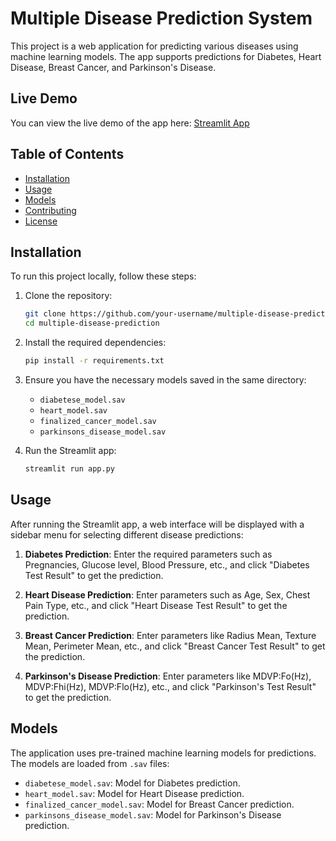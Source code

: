 # Multiple Disease Prediction System

This project is a web application for predicting various diseases using machine learning models. The app supports predictions for Diabetes, Heart Disease, Breast Cancer, and Parkinson's Disease.



## Live Demo

You can view the live demo of the app here: [Streamlit App](https://multiple-disease-prediction-web-app-tudfk3zpoycmmfccpnxj2s.streamlit.app/)

## Table of Contents
- [Installation](#installation)
- [Usage](#usage)
- [Models](#models)
- [Contributing](#contributing)
- [License](#license)

## Installation

To run this project locally, follow these steps:

1. Clone the repository:
    ```bash
    git clone https://github.com/your-username/multiple-disease-prediction.git
    cd multiple-disease-prediction
    ```

2. Install the required dependencies:
    ```bash
    pip install -r requirements.txt
    ```

3. Ensure you have the necessary models saved in the same directory:
    - `diabetese_model.sav`
    - `heart_model.sav`
    - `finalized_cancer_model.sav`
    - `parkinsons_disease_model.sav`

4. Run the Streamlit app:
    ```bash
    streamlit run app.py
    ```

## Usage

After running the Streamlit app, a web interface will be displayed with a sidebar menu for selecting different disease predictions:

1. **Diabetes Prediction**: Enter the required parameters such as Pregnancies, Glucose level, Blood Pressure, etc., and click "Diabetes Test Result" to get the prediction.

2. **Heart Disease Prediction**: Enter parameters such as Age, Sex, Chest Pain Type, etc., and click "Heart Disease Test Result" to get the prediction.

3. **Breast Cancer Prediction**: Enter parameters like Radius Mean, Texture Mean, Perimeter Mean, etc., and click "Breast Cancer Test Result" to get the prediction.

4. **Parkinson's Disease Prediction**: Enter parameters like MDVP:Fo(Hz), MDVP:Fhi(Hz), MDVP:Flo(Hz), etc., and click "Parkinson's Test Result" to get the prediction.

## Models

The application uses pre-trained machine learning models for predictions. The models are loaded from `.sav` files:
- `diabetese_model.sav`: Model for Diabetes prediction.
- `heart_model.sav`: Model for Heart Disease prediction.
- `finalized_cancer_model.sav`: Model for Breast Cancer prediction.
- `parkinsons_disease_model.sav`: Model for Parkinson's Disease prediction.






